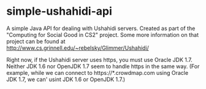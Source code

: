 simple-ushahidi-api
===================

A simple Java API for dealing with Ushahidi servers.  Created as part of
the "Computing for Social Good in CS2" project.  Some more information on
that project can be found at
  http://www.cs.grinnell.edu/~rebelsky/Glimmer/Ushahidi/

Right now, if the Ushahidi server uses https, you must use Oracle JDK 1.7.
Neither JDK 1.6 nor OpenJDK 1.7 seem to handle https in the same way.
(For example, while we can connect to https://*.crowdmap.com using Oracle
JDK 1.7, we can' usint JDK 1.6 or OpenJDK 1.7.)
